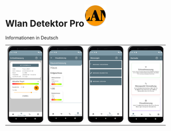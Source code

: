 # Wlan Detektor Pro<img src="./app/src/main/res/mipmap-xxhdpi/ic_launcher.png" height=70 alt="WLAN Detektor Pro" />
<p>Informationen in Deutsch</p>
<table border="0">
  <tr>
    <td align=center><img src="app/src/main/assets/github/github_echtzeitmessung.png" width="250"/></td>
    <td align=center><img src="app/src/main/assets/github/github_visualisierung.png" width="250"/></td>
    <td align=center><img src="app/src/main/assets/github/github_messung.png" width="250"/></td>
    <td align=center><img src="app/src/main/assets/github/github_hauptseite.png" width="250"/></td>
  </tr>
</table>

